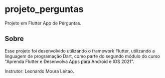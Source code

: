 # projeto_perguntas

Projeto em Flutter App de Perguntas.

## Sobre

Esse projeto foi desenvolvido utilizando o framework Flutter, utilizando
a linguagem de programação Dart, como parte do segundo módulo do curso
"Aprenda Flutter e Desenvolva Apps para Android e IOS 2021".

Instrutor: Leonardo Moura Leitao.